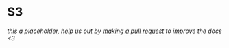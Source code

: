 # S3

<div class="big-emphasis" markdown="1">

*this a placeholder, help us out by [making a pull request](../develop/contributing.md)
to improve the docs <3*

</div>